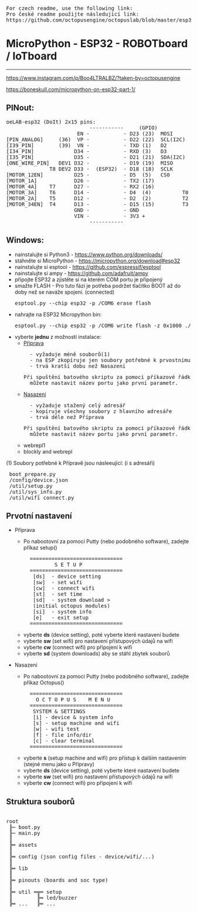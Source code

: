 <pre>For czech readme, use the following link:
Pro české readme použijte následující link:
https://github.com/octopusengine/octopuslab/blob/master/esp32-micropython/README.md
</pre>

# MicroPython - ESP32 - ROBOTboard / IoTboard

---
https://www.instagram.com/p/Boo4LTRALBZ/?taken-by=octopusengine

https://boneskull.com/micropython-on-esp32-part-1/


## PINout:
<pre>
oeLAB-esp32 (DoIt) 2x15 pins:                                [ROBOT Board]:::
                           -----------     (GPIO)
                       EN -           - D23 (23)  MOSI       [SPI_MOSI_PIN] 
[PIN_ANALOG]     (36)  VP -           - D22 (22)  SCL(I2C)   [I2C_SCL_PIN]
[I39_PIN]        (39)  VN -           - TXD (1)   D2
[I34_PIN]             D34 -           - RXD (3)   D3
[I35_PIN]             D35 -           - D21 (21)  SDA(I2C)   [I2C_SDA_PIN]
[ONE_WIRE_PIN]   DEV1 D32 -           - D19 (19)  MISO       [SPI_MISO_PIN]
              T8 DEV2 D33 -  (ESP32)  - D18 (18)  SCLK       [SPI_CLK_PIN]
[MOTOR_12EN]          D25 -           - D5  (5)   CS0        [SPI_CS0_PIN]
[MOTOR_1A]            D26 -           - TX2 (17)             [PIN_PWM1] /Servo1
[MOTOR_4A]    T7      D27 -           - RX2 (16)             [PIN_PWM2] /Servo2
[MOTOR_3A]    T6      D14 -           - D4  (4)          T0  [PIN_PWM3] /Servo3
[MOTOR_2A]    T5      D12 -           - D2  (2)          T2  [BUILT_IN_LED]
[MOTOR_34EN]  T4      D13 -           - D15 (15)         T3  [WS_LED_PIN] //v1(13)     
                      GND -           - GND
                      VIN -           - 3V3 +
                           -----------
</pre>     

## Windows:
* nainstalujte si Python3 - https://www.python.org/downloads/
* stáhněte si MicroPython - https://micropython.org/download#esp32
* nainstalujte si esptool - https://github.com/espressif/esptool
* nainstalujte si ampy - https://github.com/adafruit/ampy
* připojte ESP32 a zjistěte si na kterém COM portu je připojený
* smažte FLASH - Pro tuto fázi je potřeba podržet tlačítko BOOT až do doby než se naváže spojení. (connected)
    <pre>esptool.py --chip esp32 -p /COM6 erase_flash</pre>
* nahrajte na ESP32 Micropython bin: 
    <pre>esptool.py --chip esp32 -p /COM6 write_flash -z 0x1000 ./down/esp32-_FileVersion_.bin</pre>
* vyberte <b>jednu</b> z možností instalace:
    * [Příprava](https://github.com/octopusengine/octopuslab/blob/master/esp32-micropython/prepare.bat)
        <pre>  - vyžaduje méně souborů(1)
        - na ESP zkopíruje jen soubory potřebné k prvostnímu nastavení
        - trvá kratší dobu než Nasazení</pre>
        <pre>Při spuštění batového skriptu za pomoci příkazové řádky 
        můžete nastavit název portu jako první parametr.</pre>
    * [Nasazení](https://github.com/octopusengine/octopuslab/blob/master/esp32-micropython/deploy.bat)
        <pre>  - vyžaduje stažený celý adresář
        - kopíruje všechny soubory z hlavního adresáře
        - trvá déle než Příprava</pre>
        <pre>Při spuštění batového skriptu za pomoci příkazové řádky 
        můžete nastavit název portu jako první parametr.</pre>
    * webrepl1
    * blockly and webrepl

(1) Soubory potřebné k Přípravě jsou násleeující: (i s adresáři)
<pre> boot_prepare.py
 /config/device.json
 /util/setup.py
 /util/sys_info.py
 /util/wifi_connect.py
</pre>

## Prvotní nastavení

* Příprava
    * Po nabootovní za pomoci Putty (nebo podobného software), zadejte příkaz setup()
        <pre>
        ==============================
                S E T U P
        ==============================
         [ds]  - device setting
         [sw]  - set wifi
         [cw]  - connect wifi
         [st]  - set time
         [sd]  - system download >
         (initial octopus modules)
         [si]  - system info
         [e]   - exit setup
        ==============================</pre>
    * vyberte <b>ds</b> (device setting), poté vyberte které nastavení budete
    * vyberte <b>sw</b> (set wifi) pro nastavení přístupových údajů na wifi
    * vyberte <b>cw</b> (connect wifi) pro připojení k wifi
    * vyberte <b>sd</b> (system downloads) aby se stáhl zbytek souborů
    
* Nasazení
    * Po nabootovní za pomoci Putty (nebo podobného software), zadejte příkaz Octopus()
        <pre>
        ==============================
          O C T O P U S    M E N U
        ==============================
         SYSTEM & SETTINGS
         [i] - device & system info
         [s] - setup machine and wifi
         [w] - wifi test
         [f] - file info/dir
         [c] - clear terminal
        ==============================</pre>
    * vyberte <b>s</b> (setup machine and wifi) pro přístup k dalším nastavením (stejné menu jako u Přípravy)
    * vyberte <b>ds</b> (device setting), poté vyberte které nastavení budete
    * vyberte <b>sw</b> (set wifi) pro nastavení přístupových údajů na wifi
    * vyberte <b>cw</b> (connect wifi) pro připojení k wifi
    

## Struktura souborů

<pre>

root
 ╟─ boot.py
 ╟─ main.py
 ║
 ╠═ assets
 ║
 ╠═ config (json config files - device/wifi/...)
 ║
 ╠═ lib
 ║
 ╠═ pinouts (boards and soc type)
 ║
 ╠═ util ═╦═ setup
 ║        ╠═ led/buzzer
 ╠═ ...   ╠═ ...
</pre>







